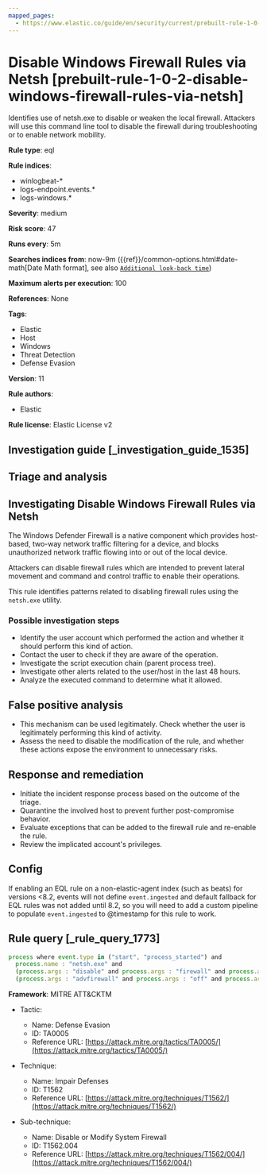```yaml
---
mapped_pages:
  - https://www.elastic.co/guide/en/security/current/prebuilt-rule-1-0-2-disable-windows-firewall-rules-via-netsh.html
---
```


# Disable Windows Firewall Rules via Netsh [prebuilt-rule-1-0-2-disable-windows-firewall-rules-via-netsh]

Identifies use of netsh.exe to disable or weaken the local firewall. Attackers will use this command line tool to disable the firewall during troubleshooting or to enable network mobility.

**Rule type**: eql

**Rule indices**:

* winlogbeat-*
* logs-endpoint.events.*
* logs-windows.*

**Severity**: medium

**Risk score**: 47

**Runs every**: 5m

**Searches indices from**: now-9m ({{ref}}/common-options.html#date-math[Date Math format], see also [`Additional look-back time`](docs-content://solutions/security/detect-and-alert/create-detection-rule.md#rule-schedule))

**Maximum alerts per execution**: 100

**References**: None

**Tags**:

* Elastic
* Host
* Windows
* Threat Detection
* Defense Evasion

**Version**: 11

**Rule authors**:

* Elastic

**Rule license**: Elastic License v2

## Investigation guide [_investigation_guide_1535]

## Triage and analysis

## Investigating Disable Windows Firewall Rules via Netsh

The Windows Defender Firewall is a native component which provides host-based, two-way network traffic filtering for a
device, and blocks unauthorized network traffic flowing into or out of the local device.

Attackers can disable firewall rules which are intended to prevent lateral movement and command and control traffic to
enable their operations.

This rule identifies patterns related to disabling firewall rules using the `netsh.exe` utility.

### Possible investigation steps

- Identify the user account which performed the action and whether it should perform this kind of action.
- Contact the user to check if they are aware of the operation.
- Investigate the script execution chain (parent process tree).
- Investigate other alerts related to the user/host in the last 48 hours.
- Analyze the executed command to determine what it allowed.

## False positive analysis

- This mechanism can be used legitimately. Check whether the user is legitimately performing this kind of activity.
- Assess the need to disable the modification of the rule, and whether these actions expose the environment to
unnecessary risks.

## Response and remediation

- Initiate the incident response process based on the outcome of the triage.
- Quarantine the involved host to prevent further post-compromise behavior.
- Evaluate exceptions that can be added to the firewall rule and re-enable the rule.
- Review the implicated account's privileges.

## Config

If enabling an EQL rule on a non-elastic-agent index (such as beats) for versions <8.2, events will not define `event.ingested` and default fallback for EQL rules was not added until 8.2, so you will need to add a custom pipeline to populate `event.ingested` to @timestamp for this rule to work.

## Rule query [_rule_query_1773]

```js
process where event.type in ("start", "process_started") and
  process.name : "netsh.exe" and
  (process.args : "disable" and process.args : "firewall" and process.args : "set") or
  (process.args : "advfirewall" and process.args : "off" and process.args : "state")
```

**Framework**: MITRE ATT&CKTM

* Tactic:

    * Name: Defense Evasion
    * ID: TA0005
    * Reference URL: [https://attack.mitre.org/tactics/TA0005/](https://attack.mitre.org/tactics/TA0005/)

* Technique:

    * Name: Impair Defenses
    * ID: T1562
    * Reference URL: [https://attack.mitre.org/techniques/T1562/](https://attack.mitre.org/techniques/T1562/)

* Sub-technique:

    * Name: Disable or Modify System Firewall
    * ID: T1562.004
    * Reference URL: [https://attack.mitre.org/techniques/T1562/004/](https://attack.mitre.org/techniques/T1562/004/)



